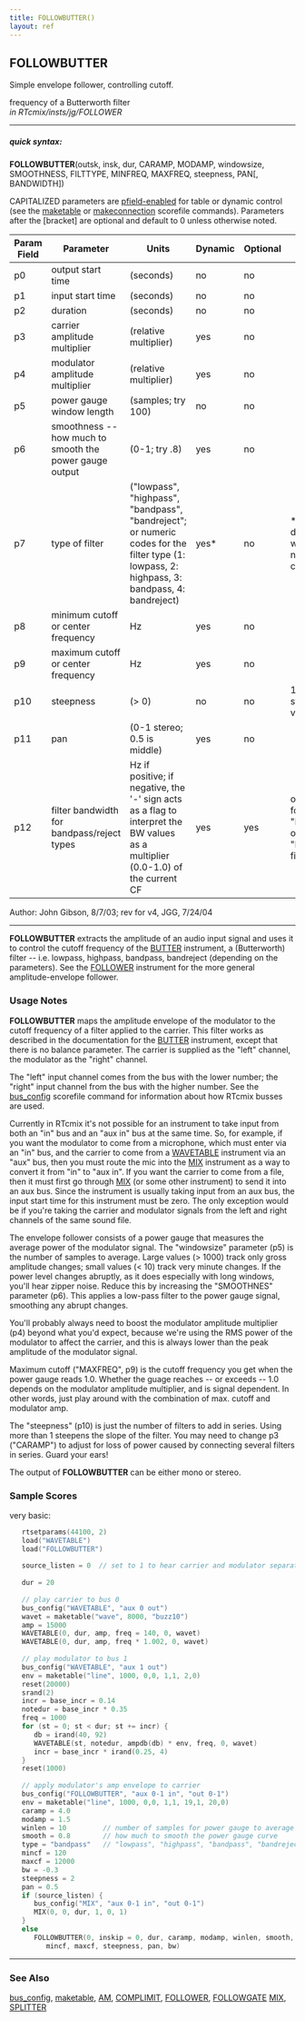 ```yaml
---
title: FOLLOWBUTTER()
layout: ref
---
```


## FOLLOWBUTTER

Simple envelope follower, controlling cutoff.

frequency of a Butterworth filter  
*in RTcmix/insts/jg/FOLLOWER*  
  

-----

##### quick syntax:

**FOLLOWBUTTER**(outsk, insk, dur, CARAMP, MODAMP, windowsize,
SMOOTHNESS, FILTTYPE, MINFREQ, MAXFREQ, steepness, PAN\[, BANDWIDTH\])

CAPITALIZED parameters are [pfield-enabled](pfield-enabled.html) for
table or dynamic control (see the
[maketable](../scorefile/maketable.html) or
[makeconnection](../scorefile/makeconnection.html) scorefile
commands). Parameters after the \[bracket\] are optional and default to
0 unless otherwise noted.


Param Field	| Parameter | Units | Dynamic | Optional | Notes
----------- | --------- | ----- | -------- | --------- | ---------
p0 | output start time | (seconds) | no | no | 
p1 | input start time | (seconds) | no | no | 
p2 | duration | (seconds) | no | no | 
p3 | carrier amplitude multiplier | (relative multiplier) | yes | no | 
p4 | modulator amplitude multiplier | (relative multiplier) | yes | no | 
p5 | power gauge window length | (samples; try 100) | no | no | 
p6 | smoothness -- how much to smooth the power gauge output | (0-1; try .8) | yes | no | 
p7 | type of filter | ("lowpass", "highpass", "bandpass", "bandreject"; or numeric codes for the filter type (1: lowpass, 2: highpass, 3: bandpass, 4: bandreject) | yes* | no | *only dynamic when using numeric codes
p8 | minimum cutoff or center frequency | Hz | yes | no |
p9 | maximum cutoff or center frequency | Hz | yes | no |
p10 | steepness | (> 0) | no | no | 1 is a good starting value | 
p11 | pan | (0-1 stereo; 0.5 is middle) | yes | no | 
p12 | filter bandwidth for bandpass/reject types | Hz if positive; if negative, the '-' sign acts as a flag to interpret the BW values as a multiplier (0.0-1.0) of the current CF | yes | yes | only used for "bandpass" or "bandreject" filters | 


   Author: John Gibson, 8/7/03; rev for v4, JGG, 7/24/04

  

-----

  
**FOLLOWBUTTER** extracts the amplitude of an audio input signal and
uses it to control the cutoff frequency of the [BUTTER](BUTTER.html)
instrument, a (Butterworth) filter -- i.e. lowpass, highpass, bandpass,
bandreject (depending on the parameters). See the
[FOLLOWER](FOLLOWER.html) instrument for the more general
amplitude-envelope follower.

### Usage Notes

**FOLLOWBUTTER** maps the amplitude envelope of the modulator to the
cutoff frequency of a filter applied to the carrier. This filter works
as described in the documentation for the [BUTTER](BUTTER.html)
instrument, except that there is no balance parameter. The carrier is
supplied as the "left" channel, the modulator as the "right" channel.

The "left" input channel comes from the bus with the lower number; the
"right" input channel from the bus with the higher number. See the
[bus\_config](../scorefile/bus_config.html) scorefile command for
information about how RTcmix busses are used.

Currently in RTcmix it's not possible for an instrument to take input
from both an "in" bus and an "aux in" bus at the same time. So, for
example, if you want the modulator to come from a microphone, which must
enter via an "in" bus, and the carrier to come from a
[WAVETABLE](WAVETABLE.html) instrument via an "aux" bus, then you must
route the mic into the [MIX](MIX.html) instrument as a way to convert it
from "in" to "aux in". If you want the carrier to come from a file, then
it must first go through [MIX](MIX.html) (or some other instrument) to
send it into an aux bus. Since the instrument is usually taking input
from an aux bus, the input start time for this instrument must be zero.
The only exception would be if you're taking the carrier and modulator
signals from the left and right channels of the same sound file.

The envelope follower consists of a power gauge that measures the
average power of the modulator signal. The "windowsize" parameter (p5)
is the number of samples to average. Large values (\> 1000) track only
gross amplitude changes; small values (\< 10) track very minute changes.
If the power level changes abruptly, as it does especially with long
windows, you'll hear zipper noise. Reduce this by increasing the
"SMOOTHNES" parameter (p6). This applies a low-pass filter to the power
gauge signal, smoothing any abrupt changes.

You'll probably always need to boost the modulator amplitude multiplier
(p4) beyond what you'd expect, because we're using the RMS power of the
modulator to affect the carrier, and this is always lower than the peak
amplitude of the modulator signal.

Maximum cutoff ("MAXFREQ", p9) is the cutoff frequency you get when the
power gauge reads 1.0. Whether the guage reaches -- or exceeds -- 1.0
depends on the modulator amplitude multiplier, and is signal dependent.
In other words, just play around with the combination of max. cutoff and
modulator amp.

The "steepness" (p10) is just the number of filters to add in series.
Using more than 1 steepens the slope of the filter. You may need to
change p3 ("CARAMP") to adjust for loss of power caused by connecting
several filters in series. Guard your ears\!

The output of **FOLLOWBUTTER** can be either mono or stereo.

### Sample Scores

very basic:

```cpp
   rtsetparams(44100, 2)
   load("WAVETABLE")
   load("FOLLOWBUTTER")
   
   source_listen = 0  // set to 1 to hear carrier and modulator separately
   
   dur = 20
   
   // play carrier to bus 0
   bus_config("WAVETABLE", "aux 0 out")
   wavet = maketable("wave", 8000, "buzz10")
   amp = 15000
   WAVETABLE(0, dur, amp, freq = 140, 0, wavet)
   WAVETABLE(0, dur, amp, freq * 1.002, 0, wavet)
   
   // play modulator to bus 1
   bus_config("WAVETABLE", "aux 1 out")
   env = maketable("line", 1000, 0,0, 1,1, 2,0)
   reset(20000)
   srand(2)
   incr = base_incr = 0.14
   notedur = base_incr * 0.35
   freq = 1000
   for (st = 0; st < dur; st += incr) {
      db = irand(40, 92)
      WAVETABLE(st, notedur, ampdb(db) * env, freq, 0, wavet)
      incr = base_incr * irand(0.25, 4)
   }
   reset(1000)
   
   // apply modulator's amp envelope to carrier
   bus_config("FOLLOWBUTTER", "aux 0-1 in", "out 0-1")
   env = maketable("line", 1000, 0,0, 1,1, 19,1, 20,0)
   caramp = 4.0
   modamp = 1.5
   winlen = 10         // number of samples for power gauge to average
   smooth = 0.8        // how much to smooth the power gauge curve
   type = "bandpass"   // "lowpass", "highpass", "bandpass", "bandreject"
   mincf = 120
   maxcf = 12000
   bw = -0.3
   steepness = 2
   pan = 0.5
   if (source_listen) {
      bus_config("MIX", "aux 0-1 in", "out 0-1")
      MIX(0, 0, dur, 1, 0, 1)
   }
   else
      FOLLOWBUTTER(0, inskip = 0, dur, caramp, modamp, winlen, smooth, type,
         mincf, maxcf, steepness, pan, bw)
```

  

-----

### See Also

[bus\_config](../scorefile/bus_config.html),
[maketable](../scorefile/maketable.html), [AM](AM.html),
[COMPLIMIT](COMPLIMIT.html), [FOLLOWER](FOLLOWER.html),
[FOLLOWGATE](FOLLOWGATE.html) [MIX](MIX.html), [SPLITTER](SPLITTER.html)
